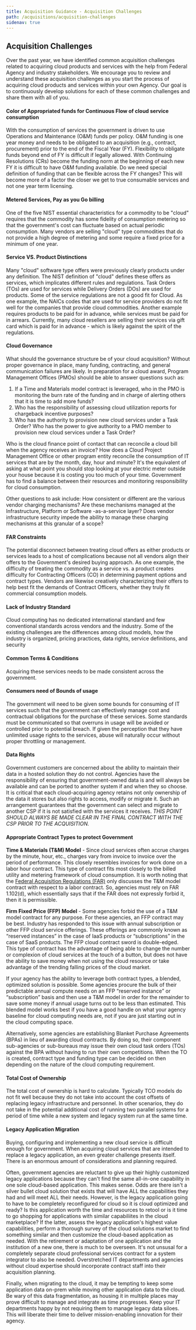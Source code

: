 ```yaml
---
title: Acquisition Guidance - Acquisition Challenges
path: /acquisitions/acquisition-challenges
sidenav: true
---
```

## Acquisition Challenges

Over the past year, we have identified common acquisition challenges related to acquiring cloud products and services with the help from Federal Agency and industry stakeholders. We encourage you to review and understand these acquisition challenges as you start the process of acquiring cloud products and services within your own Agency. Our goal is to continuously develop solutions for each of these common challenges and share them with all of you.

#### **Color of Appropriated funds for Continuous Flow of cloud service consumption**

With the consumption of services the government is driven to use Operations and Maintenance (O&M) funds per policy. O&M funding is one year money and needs to be obligated to an acquisition (e.g., contract, procurement) prior to the end of the Fiscal Year (FY). Flexibility to obligate funds beyond end of FY is difficult if legally allowed. With Continuing Resolutions (CRs) become the funding norm at the beginning of each new FY it is difficult to have O&M funding available. Do we need special definition of funding that can be flexible across the FY changes? This will become more of a factor the closer we get to true consumable services and not one year term licensing.

#### **Metered Services, Pay as you Go billing**

One of the five NIST essential characteristics for a commodity to be "cloud" requires that the commodity has some fidelity of consumption metering so that the government's cost can fluctuate based on actual periodic consumption. Many vendors are selling "cloud" type commodities that do not provide a high degree of metering and some require a fixed price for a minimum of one year.

#### **Service VS. Product Distinctions**

Many "cloud" software type offers were previously clearly products under any definition. The NIST definition of "cloud" defines these offers as services, which implicates different rules and regulations. Task Orders (TOs) are used for services while Delivery Orders (DOs) are used for products. Some of the service regulations are not a good fit for Cloud. As one example, the NAICs codes that are used for service providers do not fit well for the companies that provide cloud commodities. Another example requires products to be paid for in advance, while services must be paid for in arrears. Currently, many cloud resellers are selling their services via gift card which is paid for in advance - which is likely against the spirit of the regulations.

#### **Cloud Governance**

What should the governance structure be of your cloud acquisition? Without proper governance in place, many funding, contracting, and general communication failures are likely. In preparation for a cloud award, Program Management Offices (PMOs) should be able to answer questions such as:

1. If a Time and Materials model contract is leveraged, who in the PMO is monitoring the burn rate of the funding and in charge of alerting others that it is time to add more funds?
2. Who has the responsibility of assessing cloud utilization reports for chargeback incentive purposes?
3. Who has the authority to provision new cloud services under a Task Order? Who has the power to give authority to a PMO member to provision new cloud services under a Task Order?

 
Who is the cloud finance point of contact that can reconcile a cloud bill when the agency receives an invoice? How does a Cloud Project Management Office or other program entity reconcile the consumption of IT services that are by the month, day, hour and minute? It's the equivalent of asking at what point you should stop looking at your electric meter outside your house because it is costing you too much of your time. Government has to find a balance between their resources and monitoring responsibility for cloud consumption. 

Other questions to ask include: How consistent or different are the various vendor charging mechanisms?
Are these mechanisms managed at the Infrastructure, Platform or Software -as-a-service layer? Does vendor infrastructure security impede the ability to manage these charging mechanisms at this granular of a scope?

#### **FAR Constraints**

The potential disconnect between treating cloud offers as either products or services leads to a host of complications because not all vendors align their offers to the Government's desired buying approach. As one example, the difficulty of treating the commodity as a service vs. a product creates difficulty for Contracting Officers (CO) in determining payment options and contract types. Vendors are likewise creatively characterizing their offers to help best fit the demands of Contract Officers, whether they truly fit commercial consumption models.

#### **Lack of Industry Standard**

Cloud computing has no dedicated international standard and few conventional standards across vendors and the industry. Some of the existing challenges are the differences among cloud models, how the industry is organized, pricing practices, data rights, service definitions, and security

#### **Common Terms & Conditions**

Acquiring these services needs to be made consistent across the government.

#### **Consumers need of Bounds of usage**

The government will need to be given some bounds for consuming of IT services such that the government can effectively manage cost and contractual obligations for the purchase of these services. Some standards must be communicated so that overruns in usage will be avoided or controlled prior to potential breach. If given the perception that they have unlimited usage rights to the services, abuse will naturally occur without proper throttling or management.

#### **Data Rights**

Government customers are concerned about the ability to maintain their data in a hosted solution they do not control. Agencies have the responsibility of ensuring that government-owned data is and will always be available and can be ported to another system if and when they so choose. It is critical that each cloud-acquiring agency retains not only ownership of the data it stores but also rights to access, modify or migrate it. Such an arrangement guarantees that the government can select and migrate to another CSP if it is not satisfied with the services it receives. *THIS POINT SHOULD ALWAYS BE MADE CLEAR IN THE FINAL CONTRACT WITH THE CSP PRIOR TO THE ACQUISITION.*


#### **Appropriate Contract Types to protect Government**

**Time & Materials (T&M) Model** - Since cloud services often accrue charges by the minute, hour, etc., charges vary from invoice to invoice over the period of performance. This closely resembles invoices for work done on a labor hour contract. This type of  contract fits most closely to the billed utility and metering framework of cloud consumption. It is worth noting that the [Federal Acquisition Regulations (FAR)](https://www.acquisition.gov/sites/default/files/current/far/pdf/FAR.pdf) only discusses the T&M model contract with respect to a labor contract. So, agencies must rely on FAR 1.102(d), which essentially says that if the FAR does not expressly forbid it, then it is permissible.

**Firm Fixed Price (FFP) Model** - Some agencies forbid the use of a T&M model contract for any purpose. For these agencies, an FFP contract may be best. Industry has responded to this issue with annual subscription or other FFP cloud service offerings. These offerings are commonly known as “reserved instances” in the case of IaaS products or “subscriptions” in the case of SaaS products. The FFP cloud contract sword is double-edged. This type of contract has the advantage of being able to change the number or complexion of cloud services at the touch of a button, but does not have the ability to save money when not using the cloud resource or take advantage of the trending falling prices of the cloud market.

If your agency has the ability to leverage both contract types, a blended, optimized solution is possible. Some agencies procure the bulk of their predictable annual compute needs on an FFP “reserved instance” or “subscription” basis and then use a T&M model in order for the remainder to save some money if annual usage turns out to be less than estimated. This blended model works best if you have a good handle on what your agency baseline for cloud computing needs are, not if you are just starting out in the cloud computing space.

Alternatively, some agencies are establishing Blanket Purchase Agreements (BPAs) in lieu of awarding cloud contracts. By doing so, their component sub-agencies or sub-bureaus may issue their own cloud task orders (TOs) against the BPA without having to run their own competitions. When the TO is created, contract type and funding type can be decided on then depending on the nature of the cloud computing requirement.

#### **Total Cost of Ownership**

The total cost of ownership is hard to calculate. Typically TCO models do not fit well because they do not take into account the cost offsets of replacing legacy infrastructure and personnel. In other scenarios, they do not take in the potential additional cost of running two parallel systems for a period of time while a new system and legacy system run at the same time.

#### **Legacy Application Migration**

Buying, configuring and implementing a new cloud service is difficult enough for government. When acquiring cloud services that are intended to replace a legacy application, an even greater challenge presents itself. There is an enormous amount of considerations and planning required. 

Often, government agencies are reluctant to give up their highly customized legacy applications because they can't find the same all-in-one capability in one sole cloud-based application. This makes sense. Odds are there isn't a silver bullet cloud solution that exists that will have ALL the capabilities they had and will meet ALL their needs. However, is the legacy application going to have to be completely reconfigured for cloud so it is cloud optimized and ready? Is this application worth the time and resources to retool or is it time to go shopping for applications with similar capabiliites in the cloud marketplace? If the latter, assess the legacy application's highest value capabilities, perform a thorough survey of the cloud solutions market to find something similar and then customize the cloud-based application as needed. With the retirement or adaptation of one application and the institution of a new one, there is much to be overseen. It's not unsusal for a completely separate cloud professional services contract for a system integrator to also be needed. Overstretched IT departments and agencies without cloud expertise should incorporate contract staff into their acquisition planning.  

Finally, when migrating to the cloud, it may be tempting to keep some application data on-prem while moving other application data to the cloud. Be wary of this data fragmentation, as housing it in multiple places may prove difficult to manage and integrate as time progresses. Keep your IT departments happy by not requiring them to manage legacy data siloes. This will liberate their time to deliver mission-enabling innovation for their agency.  